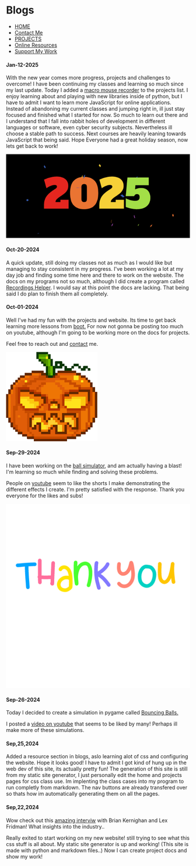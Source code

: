 # Blogs

* [HOME](index.html)
* [Contact Me](contact.html)
* [PROJECTS](index2.html)
* [Online Resources](resources.html)
* [Support My Work](donate.html)

#### Jan-12-2025

With the new year comes more progress, projects and challenges to overcome! I have been continuing my classes and learning so much since my last update. Today I added a [macro mouse recorder](ghost_mouse.html) to the projects list. I enjoy learning about and playing with new libraries inside of python, but I have to admit I want to learn more JavaScript for online applications. Instead of abandoning my current classes and jumping right in, ill just stay focused and finished what I started for now. So much to learn out there and I understand that I fall into rabbit holes of development in different languages or software, even cyber security subjects. Nevertheless ill choose a stable path to success. Next courses are heavily leaning towards JavaScript that being said. Hope Everyone had a great holiday season, now lets get back to work!

![2025](static/images/gifs/2025.gif)

#### Oct-20-2024

A quick update, still doing my classes not as much as I would like but managing to stay consistent in my progress. I've been working a lot at my day job and finding some time here and there to work on the website. The docs on my programs not so much, although I did create a program called [Recordings Helper](recording_helper.html). I would say at this point the docs are lacking. That being said I do plan to finish them all completely.

#### Oct-01-2024

Well I've had my fun with the projects and website. Its time to get back learning more lessons from [boot.](https://www.boot.dev/) For now not gonna be posting too much on youtube, although I'm going to be working more on the docs for projects. 

Feel free to reach out and [contact](contact.html) me.

![jackolantern](static/images/gifs/jacko.gif)

#### Sep-29-2024

I have been working on the [ball simulator](balls.html), and am actually having a blast! I'm learning so much while finding and solving these problems. 

People on [youtube](https://www.youtube.com/channel/UCow1BWPWc6YHN-E7I4D9XvA) seem to like the shorts I make demonstrating the different effects I create. I'm pretty satisfied with the response. Thank you everyone for the likes and subs! 

![thankyou](static/images/gifs/thankyou.gif)

#### Sep-26-2024

Today I decided to create a simulation in pygame called [Bouncing Balls.](balls.html) 

I posted a [video on youtube](https://www.youtube.com/shorts/oyrKBz1t34o) that seems to be liked by many! Perhaps ill make more of these simulations.

#### Sep,25,2024

Added a resource section in blogs, aslo learning alot of css and configuring the website. Hope it looks good! I have to admit I got kind of hung up in the web dev of this site, its actually pretty fun! The generation of this site is still from my static site generator, I just personally edit the home and projects pages for css class use. Im implenting the class cases into my program to run completly from markdown. The nav buttons are already transfered over so thats how im automatically generating them on all the pages.

#### Sep,22,2024

Wow check out this [amazing interviw](https://www.youtube.com/watch?v=O9upVbGSBFo) with Brian Kernighan and Lex Fridman! What insights into the industry..

Really exited to start working on my new website! still trying to see what this css stuff is all about. My static site generator is up and working! (This site is made with python and markdown files..) Now I can create project docs and show my work!